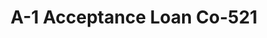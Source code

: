 ---
f_zip-code: 74135
f_state-code: OK
title: A-1 Acceptance Loan Co-521
f_phone: 918-627-5558
f_city-only: Tulsa
f_address: 5079 East 51St Street Tulsa
f_location-unique-id: '521'
slug: a-1-acceptance-loan-co-521
updated-on: '2024-05-30T13:46:58.046Z'
created-on: '2024-05-30T13:36:59.803Z'
published-on: '2024-05-30T13:54:32.469Z'
f_city-state: cms/city/tulsa-ok.md
f_company: cms/company/a-1-acceptance-loan-co.md
f_state: cms/state/oklahoma.md
layout: '[payday-loan].html'
tags: payday-loan
---